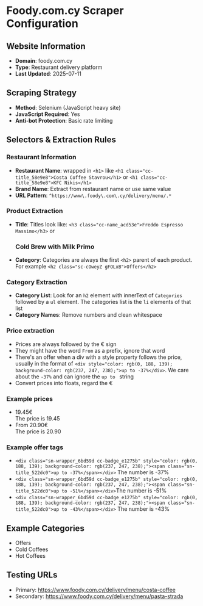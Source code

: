# Foody.com.cy Scraper Configuration

## Website Information
- **Domain**: foody.com.cy
- **Type**: Restaurant delivery platform
- **Last Updated**: 2025-07-11

## Scraping Strategy
- **Method**: Selenium (JavaScript heavy site)
- **JavaScript Required**: Yes
- **Anti-bot Protection**: Basic rate limiting

## Selectors & Extraction Rules

### Restaurant Information
- **Restaurant Name**: wrapped in `<h1>` like `<h1 class="cc-title_58e9e8">Costa Coffee Stavrou</h1>` or `<h1 class="cc-title_58e9e8">KFC Nikis</h1>`
- **Brand Name**: Extract from restaurant name or use same value
- **URL Pattern**: `^https://www\.foody\.com\.cy/delivery/menu/.*`

### Product Extraction
- **Title**: Titles look like: `<h3 class="cc-name_acd53e">Freddo Espresso Massimo</h3>` or <h3 class="cc-name_acd53e">Cold Brew with Milk Primo</h3>
- **Category**: Categories are always the first `<h2>` parent of each product. For example `<h2 class="sc-cOweyZ gFOLxB">Offers</h2>`

### Category Extraction
- **Category List**: Look for an `h2` element with innerText of `Categories` followed by a `ul` element. The categories list is the `li` elements of that list
- **Category Names**: Remove numbers and clean whitespace

### Price extraction
- Prices are always followed by the € sign
- They might have the word `From` as a prefix, ignore that word
- There's an offer when a div with a style property follows the price, usually in the format of `<div style="color: rgb(0, 188, 139); background-color: rgb(237, 247, 238);">up to -37%</div>`. We care about the `-37%` and can ignore the `up to ` string
- Convert prices into floats, regard the €

### Example prices
- <div class="cc-price_a7d252">19.45€</div> The price is 19.45
- <div class="cc-price_a7d252">From 20.90€</div> The price is 20.90

### Example offer tags
- `<div class="sn-wrapper_6bd59d cc-badge_e1275b" style="color: rgb(0, 188, 139); background-color: rgb(237, 247, 238);"><span class="sn-title_522dc0">up to -37%</span></div>` The number is -37%
- `<div class="sn-wrapper_6bd59d cc-badge_e1275b" style="color: rgb(0, 188, 139); background-color: rgb(237, 247, 238);"><span class="sn-title_522dc0">up to -51%</span></div>`The number is -51%
- `<div class="sn-wrapper_6bd59d cc-badge_e1275b" style="color: rgb(0, 188, 139); background-color: rgb(237, 247, 238);"><span class="sn-title_522dc0">up to -43%</span></div>` The number is -43%

## Example Categories
- Offers
- Cold Coffees
- Hot Coffees

## Testing URLs
- Primary: https://www.foody.com.cy/delivery/menu/costa-coffee
- Secondary: https://www.foody.com.cy/delivery/menu/pasta-strada